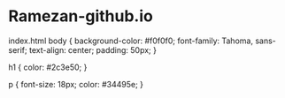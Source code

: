# Ramezan-github.io
 index.html
 body {
  background-color: #f0f0f0;
  font-family: Tahoma, sans-serif;
  text-align: center;
  padding: 50px;
}

h1 {
  color: #2c3e50;
}

p {
  font-size: 18px;
  color: #34495e;
}
